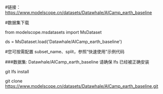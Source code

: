#链接：https://www.modelscope.cn/datasets/Datawhale/AICamp_earth_baseline

#数据集下载

from modelscope.msdatasets import MsDataset

ds =  MsDataset.load('Datawhale/AICamp_earth_baseline')

#您可按需配置 subset_name、split，参照“快速使用”示例代码

###数据集: Datawhale/AICamp_earth_baseline 请确保 lfs 已经被正确安装

git lfs install

git clone https://www.modelscope.cn/datasets/Datawhale/AICamp_earth_baseline.git
